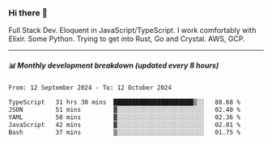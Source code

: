 ### Hi there 👋

Full Stack Dev. Eloquent in JavaScript/TypeScript. I work comfortably with Elixir. Some Python. Trying to get into Rust, Go and Crystal. AWS, GCP.

***

##### 📊 Monthly development breakdown (updated every 8 hours)

<!--START_SECTION:waka-->

```txt
From: 12 September 2024 - To: 12 October 2024

TypeScript   31 hrs 30 mins  ██████████████████████▒░░   88.68 %
JSON         51 mins         ▓░░░░░░░░░░░░░░░░░░░░░░░░   02.40 %
YAML         50 mins         ▓░░░░░░░░░░░░░░░░░░░░░░░░   02.36 %
JavaScript   42 mins         ▓░░░░░░░░░░░░░░░░░░░░░░░░   02.01 %
Bash         37 mins         ▒░░░░░░░░░░░░░░░░░░░░░░░░   01.75 %
```

<!--END_SECTION:waka-->
